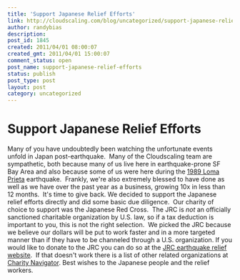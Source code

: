 ```yaml
---
title: 'Support Japanese Relief Efforts'
link: http://cloudscaling.com/blog/uncategorized/support-japanese-relief-efforts/
author: randybias
description: 
post_id: 1845
created: 2011/04/01 08:00:07
created_gmt: 2011/04/01 15:00:07
comment_status: open
post_name: support-japanese-relief-efforts
status: publish
post_type: post
layout: post
category: uncategorized
---
```


# Support Japanese Relief Efforts

Many of you have undoubtedly been watching the unfortunate events unfold in Japan post-earthquake.  Many of the Cloudscaling team are sympathetic, both because many of us live here in earthquake-prone SF Bay Area and also because some of us were here during the [1989 Loma Prieta](http://en.wikipedia.org/wiki/1989_Loma_Prieta_earthquake) earthquake.  Frankly, we're also extremely blessed to have done as well as we have over the past year as a business, growing 10x in less than 12 months.  It's time to give back. We decided to support the Japanese relief efforts directly and did some basic due diligence.  Our charity of choice to support was the Japanese Red Cross.  The JRC is *not* an officially sanctioned charitable organization by U.S. law, so if a tax deduction is important to you, this is not the right selection.  We picked the JRC because we believe our dollars will be put to work faster and in a more targeted manner than if they have to be channeled through a U.S. organization. If you would like to donate to the JRC you can do so at the [JRC earthquake relief website](http://www.google.com/crisisresponse/japanquake2011.html).  If that doesn't work there is a list of other related organizations at [Charity Navigator](http://www.charitynavigator.org/index.cfm?bay=content.view&cpid=1221). Best wishes to the Japanese people and the relief workers.